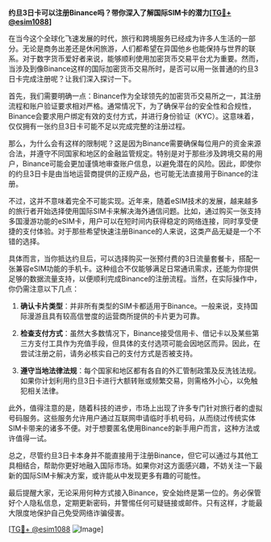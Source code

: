 **约旦3日卡可以注册Binance吗？带你深入了解国际SIM卡的潜力[[TG💪+ @esim1088](https://t.me/s/esim1088)]**

在当今这个全球化飞速发展的时代，旅行和跨境服务已经成为许多人生活的一部分。无论是商务出差还是休闲旅游，人们都希望在异国他乡也能保持与世界的联系。对于数字货币爱好者来说，能够顺利使用加密货币交易平台尤为重要。然而，当涉及到像Binance这样的国际加密货币交易所时，是否可以用一张普通的约旦3日卡完成注册呢？让我们深入探讨一下。

首先，我们需要明确一点：Binance作为全球领先的加密货币交易所之一，其注册流程和账户验证要求相对严格。通常情况下，为了确保平台的安全性和合规性，Binance会要求用户绑定有效的支付方式，并进行身份验证（KYC）。这意味着，仅仅拥有一张约旦3日卡可能不足以完成完整的注册过程。

那么，为什么会有这样的限制呢？这是因为Binance需要确保每位用户的资金来源合法，并遵守不同国家和地区的金融监管规定。特别是对于那些涉及跨境交易的用户，Binance可能会更加谨慎地审查账户信息，以避免潜在的风险。因此，即使你的约旦3日卡是由当地运营商提供的正规产品，也可能无法直接用于Binance的注册。

不过，这并不意味着完全不可能实现。近年来，随着eSIM技术的发展，越来越多的旅行者开始选择使用国际SIM卡来解决海外通信问题。比如，通过购买一张支持多国漫游功能的eSIM卡，用户可以在短时间内获得稳定的网络连接，同时享受便捷的支付体验。对于那些希望快速注册Binance的人来说，这类产品无疑是一个不错的选择。

具体而言，当你抵达约旦后，可以选择购买一张预付费的3日流量套餐卡，搭配一张兼容eSIM功能的手机卡。这种组合不仅能够满足日常通讯需求，还能为你提供足够的数据流量支持，以便顺利完成Binance的注册流程。当然，在实际操作中，你仍需注意以下几点：

1. **确认卡片类型**：并非所有类型的SIM卡都适用于Binance。一般来说，支持国际漫游且具有较高信誉度的运营商所提供的卡片更为可靠。
   
2. **检查支付方式**：虽然大多数情况下，Binance接受信用卡、借记卡以及某些第三方支付工具作为充值手段，但具体的支付选项可能会因地区而异。因此，在尝试注册之前，请务必核实自己的支付方式是否被支持。

3. **遵守当地法律法规**：每个国家和地区都有各自的外汇管制政策及反洗钱法规。如果你计划利用约旦3日卡进行大额转账或频繁交易，则需格外小心，以免触犯相关法律。

此外，值得注意的是，随着科技的进步，市场上出现了许多专门针对旅行者的虚拟号码服务。这些服务允许用户通过互联网申请临时手机号码，从而绕过传统实体SIM卡带来的诸多不便。对于想要匿名使用Binance的新手用户而言，这种方法或许值得一试。

总之，尽管约旦3日卡本身并不能直接用于注册Binance，但它可以通过与其他工具相结合，帮助你更好地融入国际市场。如果你对这方面感兴趣，不妨关注一下最新的国际SIM卡解决方案，或许能从中发现更多有趣的可能性。

最后提醒大家，无论采用何种方式接入Binance，安全始终是第一位的。务必保管好个人隐私信息，定期更新密码，并警惕任何可疑链接或邮件。只有这样，才能最大限度地保护自己免受网络诈骗侵害。

[[TG💪+ @esim1088](https://t.me/s/esim1088) ![Image](https://i.postimg.cc/4NQfJmqS/Snipaste-2025-05-13-00-14-12.png)]
